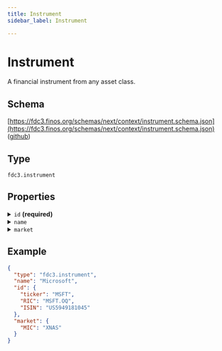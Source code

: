```yaml
---
title: Instrument
sidebar_label: Instrument

---
```


# Instrument

A financial instrument from any asset class.

## Schema

[https://fdc3.finos.org/schemas/next/context/instrument.schema.json](https://fdc3.finos.org/schemas/next/context/instrument.schema.json) ([github](https://github.com/finos/FDC3/tree/main/packages/fdc3-context/schemas/context/instrument.schema.json))

## Type

`fdc3.instrument`

## Properties

<details>
  <summary><code>id</code> <strong>(required)</strong></summary>

**type**: `object`

**Subproperties:**

<details>
  <summary><code>BBG</code></summary>

**type**: `string`

https://www.bloomberg.com/

</details>

<details>
  <summary><code>CUSIP</code></summary>

**type**: `string`

https://www.cusip.com/

</details>

<details>
  <summary><code>FDS_ID</code></summary>

**type**: `string`

https://www.factset.com/

</details>

<details>
  <summary><code>FIGI</code></summary>

**type**: `string`

https://www.openfigi.com/

</details>

<details>
  <summary><code>ISIN</code></summary>

**type**: `string`

https://www.isin.org/

</details>

<details>
  <summary><code>PERMID</code></summary>

**type**: `string`

https://permid.org/

</details>

<details>
  <summary><code>RIC</code></summary>

**type**: `string`

https://www.refinitiv.com/

</details>

<details>
  <summary><code>SEDOL</code></summary>

**type**: `string`

https://www.lseg.com/sedol

</details>

<details>
  <summary><code>ticker</code></summary>

**type**: `string`

Unstandardized stock tickers

</details>

Any combination of instrument identifiers can be used together to resolve ambiguity, or for a better match. Not all applications will use the same instrument identifiers, which is why FDC3 allows for multiple to be specified. In general, the more identifiers an application can provide, the easier it will be to achieve interoperability.

It is valid to include extra properties and metadata as part of the instrument payload, but the minimum requirement is for at least one instrument identifier to be provided.

Try to only use instrument identifiers as intended. E.g. the `ticker` property is meant for tickers as used by an exchange.
If the identifier you want to share is not a ticker or one of the other standardized fields, define a property that makes it clear what the value represents. Doing so will make interpretation easier for the developers of target applications.

</details>

<details>
  <summary><code>name</code></summary>

**type**: `string`

An optional human-readable name for the instrument

</details>

<details>
  <summary><code>market</code></summary>

**type**: `object`

**Subproperties:**

<details>
  <summary><code>MIC</code></summary>

**type**: `string`

https://en.wikipedia.org/wiki/Market_Identifier_Code

</details>

<details>
  <summary><code>name</code></summary>

**type**: `string`

Human readable market name

</details>

<details>
  <summary><code>COUNTRY_ISOALPHA2</code></summary>

**type**: `string`

https://www.iso.org/iso-3166-country-codes.html

</details>

<details>
  <summary><code>BBG</code></summary>

**type**: `string`

https://www.bloomberg.com/

</details>

The `market` map can be used to further specify the instrument and help achieve interoperability between disparate data sources. This is especially useful when using an `id` field that is not globally unique.

</details>

## Example

```json
{
  "type": "fdc3.instrument",
  "name": "Microsoft",
  "id": {
    "ticker": "MSFT",
    "RIC": "MSFT.OQ",
    "ISIN": "US5949181045"
  },
  "market": {
    "MIC": "XNAS"
  }
}
```

